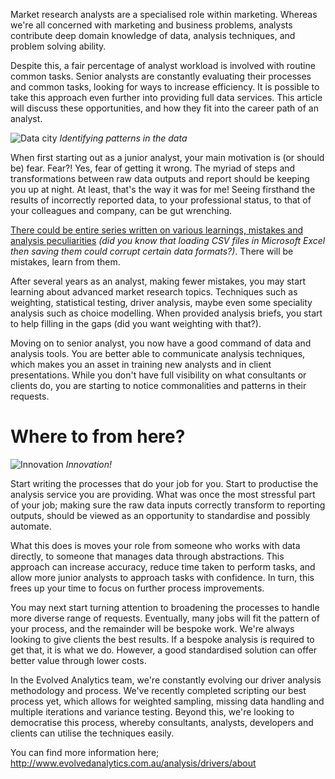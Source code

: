 Market research analysts are a specialised role within marketing. Whereas we're all concerned with marketing and business problems, analysts contribute deep domain knowledge of data, analysis techniques, and problem solving ability.

Despite this, a fair percentage of analyst workload is involved with routine common tasks. Senior analysts are constantly evaluating their processes and common tasks, looking for ways to increase efficiency. It is possible to take this approach even further into providing full data services. This article will discuss these opportunities, and how they fit into the career path of an analyst.

![Data city](https://farm4.staticflickr.com/3862/14557566204_4c674ab019_z_d.jpg "Data city")
*Identifying patterns in the data*

When first starting out as a junior analyst, your main motivation is (or should be) fear. Fear?! Yes, fear of getting it wrong. The myriad of steps and transformations between raw data outputs and report should be keeping you up at night. At least, that's the way it was for me! Seeing firsthand the results of incorrectly reported data, to your professional status, to that of your colleagues and company, can be gut wrenching.

[There could be entire series written on various learnings, mistakes and analysis peculiarities](https://www.nickjenkins.com.au/articles/professional/2018/02/12/tools-that-deceive-us "Tools that deceive us") *(did you know that loading CSV files in Microsoft Excel then saving them could corrupt certain data formats?)*. There will be mistakes, learn from them.

After several years as an analyst, making fewer mistakes, you may start learning about advanced market research topics. Techniques such as weighting, statistical testing, driver analysis, maybe even some speciality analysis such as choice modelling. When provided analysis briefs, you start to help filling in the gaps (did you want weighting with that?).

Moving on to senior analyst, you now have a good command of data and analysis tools. You are better able to communicate analysis techniques, which makes you an asset in training new analysts and in client presentations. While you don't have full visibility on what consultants or clients do, you are starting to notice commonalities and patterns in their requests.

# Where to from here?

![Innovation](https://imgur.com/r8BH3W8.jpg "Innovation")
*Innovation!*

Start writing the processes that do your job for you. Start to productise the analysis service you are providing. What was once the most stressful part of your job; making sure the raw data inputs correctly transform to reporting outputs, should be viewed as an opportunity to standardise and possibly automate.

What this does is moves your role from someone who works with data directly, to someone that manages data through abstractions. This approach can increase accuracy, reduce time taken to perform tasks, and allow more junior analysts to approach tasks with confidence. In turn, this frees up your time to focus on further process improvements.

You may next start turning attention to broadening the processes to handle more diverse range of requests. Eventually, many jobs will fit the pattern of your process, and the remainder will be bespoke work. We're always looking to give clients the best results. If a bespoke analysis is required to get that, it is what we do. However, a good standardised solution can offer better value through lower costs.

In the Evolved Analytics team, we're constantly evolving our driver analysis methodology and process. We've recently completed scripting our best process yet, which allows for weighted sampling, missing data handling and multiple iterations and variance testing. Beyond this, we're looking to democratise this process, whereby consultants, analysts, developers and clients can utilise the techniques easily.

You can find more information here; http://www.evolvedanalytics.com.au/analysis/drivers/about
